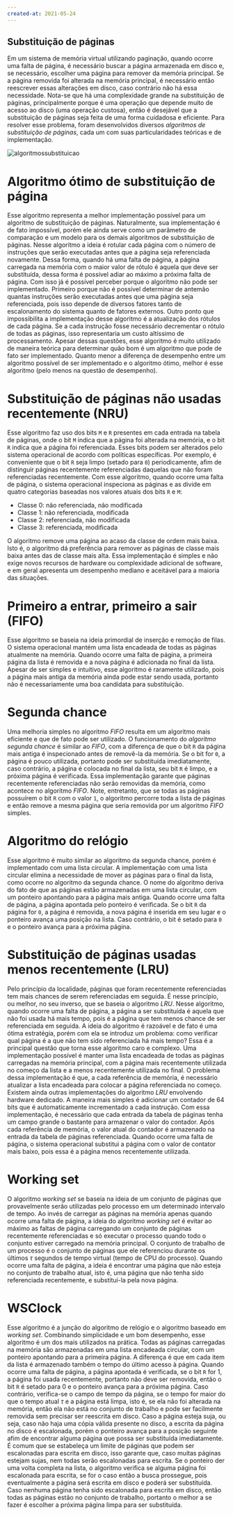 ```yaml
---
created-at: 2021-05-24
---
```

## Substituição de páginas
Em um sistema de memória virtual utilizando paginação, quando ocorre uma falta de página, é necessário buscar a página armazenada em disco e, se necessário, escolher uma página para remover da memória principal. Se a página removida foi alterada na memória principal, é necessário então reescrever essas alterações em disco, caso contrário não há essa necessidade. Nota-se que há uma complexidade grande na substituição de páginas, principalmente porque é uma operação que depende muito de acesso ao disco (uma operação custosa), então é desejável que a substituição de páginas seja feita de uma forma cuidadosa e eficiente.
Para resolver esse problema, foram desenvolvidos diversos *algoritmos de substituição de páginas*, cada um com suas particularidades teóricas e de implementação.

![algoritmossubstituicao](algoritmossubstituicao.png)

# Algoritmo ótimo de substituição de página
Esse algoritmo representa a melhor implementação possível para um algoritmo de substituição de páginas. Naturalmente, sua implementação é de fato impossível, porém ele ainda serve como um parâmetro de comparação e um modelo para os demais algoritmos de substituição de páginas.
Nesse algoritmo a ideia é rotular cada página com o número de instruções que serão executadas antes que a página seja referenciada novamente. Dessa forma, quando há uma falta de página, a página carregada na memória com o maior valor de rótulo é aquela que deve ser substituída, dessa forma é possível adiar ao máximo a próxima falta de página.
Com isso já é possível perceber porque o algoritmo não pode ser implementado. Primeiro porque não é possível determinar de antemão quantas instruções serão executadas antes que uma página seja referenciada, pois isso depende de diversos fatores tanto de escalonamento do sistema quanto de fatores externos. Outro ponto que impossibilita a implementação desse algoritmo é a atualização dos rótulos de cada página. Se a cada instrução fosse necessário decrementar o rótulo de todas as páginas, isso representaria um custo altíssimo de processamento.
Apesar dessas questões, esse algoritmo é muito utilizado de maneira teórica para determinar quão bom é um algoritmo que pode de fato ser implementado. Quanto menor a diferença de desempenho entre um algoritmo possível de ser implementado e o algoritmo ótimo, melhor é esse algoritmo (pelo menos na questão de desempenho).

# Substituição de páginas não usadas recentemente (NRU)
Esse algoritmo faz uso dos bits `M` e `R` presentes em cada entrada na tabela de páginas, onde o bit `M` indica que a página foi alterada na memória, e o bit `R` indica que a página foi referenciada. Esses bits podem ser alterados pelo sistema operacional de acordo com políticas específicas. Por exemplo, é conveniente que o bit `R` seja limpo (setado para `0`) periodicamente, afim de distinguir páginas recentemente referenciadas daquelas que não foram referenciadas recentemente.
Com esse algoritmo, quando ocorre uma falta de página, o sistema operacional inspeciona as páginas e as divide em quatro categorias baseadas nos valores atuais dos bits `R` e `M`:

- Classe 0: não referenciada, não modificada
- Classe 1: não referenciada, modificada
- Classe 2: referenciada, não modificada
- Classe 3: referenciada, modificada

O algoritmo remove uma página ao acaso da classe de ordem mais baixa. Isto é, o algoritmo dá preferência para remover as páginas de classe mais baixa antes das de classe mais alta. Essa implementação é simples e não exige novos recursos de hardware ou complexidade adicional de software, e em geral apresenta um desempenho mediano e aceitável para a maioria das situações.

# Primeiro a entrar, primeiro a sair (FIFO)
Esse algoritmo se baseia na ideia primordial de inserção e remoção de filas. O sistema operacional mantém uma lista encadeada de todas as páginas atualmente na memória. Quando ocorre uma falta de página, a primeira página da lista é removida e a nova página é adicionada no final da lista. Apesar de ser simples e intuitivo, esse algoritmo é raramente utilizado, pois a página mais antiga da memória ainda pode estar sendo usada, portanto não é necessariamente uma boa candidata para substituição.

# Segunda chance
Uma melhoria simples no algoritmo *FIFO* resulta em um algoritmo mais eficiente e que de fato pode ser utilizado. O funcionamento do *algoritmo segunda chance* é similar ao *FIFO*, com a diferença de que o bit `R` da página mais antiga é inspecionado antes de removê-la da memória. Se o bit for `0`, a página é pouco utilizada, portanto pode ser substituída imediatamente, caso contrário, a página é colocada no final da lista, seu bit `R` é limpo, e a próxima página é verificada.
Essa implementação garante que páginas recentemente referenciadas não serão removidas da memória, como acontece no algoritmo *FIFO*. Note, entretanto, que se todas as páginas possuírem o bit `R` com o valor `1`, o algoritmo percorre toda a lista de páginas e então remove a mesma página que seria removida por um algoritmo *FIFO* simples.

# Algoritmo do relógio
Esse algoritmo é muito similar ao algoritmo da segunda chance, porém é implementado com uma lista circular. A implementação com uma lista circular elimina a necessidade de mover as páginas para o final da lista, como ocorre no algoritmo da segunda chance. O nome do algoritmo deriva do fato de que as páginas estão armazenadas em uma lista circular, com um ponteiro apontando para a página mais antiga.
Quando ocorre uma falta de página, a página apontada pelo ponteiro é verificada. Se o bit `R` da página for `0`, a página é removida, a nova página é inserida em seu lugar e o ponteiro avança uma posição na lista. Caso contrário, o bit é setado para `0` e o ponteiro avança para a próxima página.

# Substituição de páginas usadas menos recentemente (LRU)
Pelo princípio da localidade, páginas que foram recentemente referenciadas tem mais chances de serem referenciadas em seguida. É nesse princípio, ou melhor, no seu inverso, que se baseia o algoritmo *LRU*. Nesse algoritmo, quando ocorre uma falta de página, a página a ser substituída é aquela que não foi usada há mais tempo, pois é a página que tem menos chance de ser referenciada em seguida.
A ideia do algoritmo é razoável e de fato é uma ótima estratégia, porém com ela se introduz um problema: como verificar qual página é a que não tem sido referenciada há mais tempo? Essa é a principal questão que torna esse algoritmo caro e complexo. Uma implementação possível é manter uma lista encadeada de todas as páginas carregadas na memória principal, com a página mais recentemente utilizada no começo da lista e a menos recentemente utilizada no final. O problema dessa implementação é que, a cada referência de memória, é necessário atualizar a lista encadeada para colocar a página referenciada no começo.
Existem ainda outras implementações do algoritmo *LRU* envolvendo hardware dedicado. A maneira mais simples é adicionar um contador de 64 bits que é automaticamente incrementado a cada instrução. Com essa implementação, é necessário que cada entrada da tabela de páginas tenha um campo grande o bastante para armazenar o valor do contador. Após cada referência de memória, o valor atual do contador é armazenado na entrada da tabela de páginas referenciada. Quando ocorre uma falta de página, o sistema operacional substitui a página com o valor de contator mais baixo, pois essa é a página menos recentemente utilizada.

# Working set
O algoritmo *working set* se baseia na ideia de um conjunto de páginas que provavelmente serão utilizadas pelo processo em um determinado intervalo de tempo. Ao invés de carregar as páginas na memória apenas quando ocorre uma falta de página, a ideia do algoritmo *working set* é evitar ao máximo as faltas de página carregando um conjunto de páginas recentemente referenciadas e só executar o processo quando todo o conjunto estiver carregado na memória principal. O conjunto de trabalho de um processo é o conjunto de páginas que ele referenciou durante os últimos $\tau$ segundos de tempo virtual (tempo de CPU do processo).
Quando ocorre uma falta de página, a ideia é encontrar uma página que não esteja no conjunto de trabalho atual, isto é, uma página que não tenha sido referenciada recentemente, e substituí-la pela nova página.

# WSClock
Esse algoritmo é a junção do algoritmo de relógio e o algoritmo baseado em *working set*. Combinando simplicidade e um bom desempenho, esse algoritmo é um dos mais utilizados na prática. Todas as páginas carregadas na memória são armazenadas em uma lista encadeada circular, com um ponteiro apontando para a primeira página. A diferença é que em cada item da lista é armazenado também o tempo do último acesso à página.
Quando ocorre uma falta de página, a página apontada é verificada, se o bit `R` for 1, a página foi usada recentemente, portanto não deve ser removida, então o bit `R` é setado para 0 e o ponteiro avança para a próxima página. Caso contrário, verifica-se o campo de tempo da página, se o tempo for maior do que o tempo atual $\tau$ e a página está limpa, isto é, se ela não foi alterada na memória, então ela não está no conjunto de trabalho e pode ser facilmente removida sem precisar ser reescrita em disco. Caso a página esteja suja, ou seja, caso não haja uma cópia válida presente no disco, a escrita da página no disco é escalonada, porém o ponteiro avança para a posição seguinte afim de encontrar alguma página que possa ser substituída imediatamente.
É comum que se estabeleça um limite de páginas que podem ser escalonadas para escrita em disco, isso garante que, caso muitas páginas estejam sujas, nem todas serão escalonadas para escrita. Se o ponteiro der uma volta completa na lista, o algoritmo verifica se alguma página foi escalonada para escrita, se for o caso então a busca prossegue, pois eventualmente a página será escrita em disco e poderá ser substituída. Caso nenhuma página tenha sido escalonada para escrita em disco, então todas as páginas estão no conjunto de trabalho, portanto o melhor a se fazer é escolher a próxima página limpa para ser substituída.
